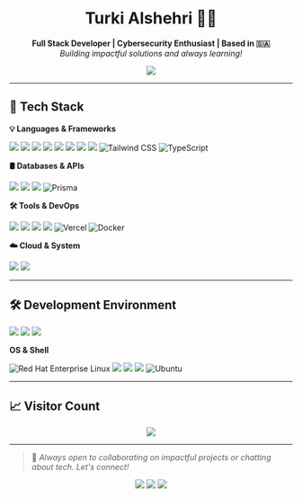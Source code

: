 <h1 align="center">Turki Alshehri 🧑‍💻</h1>
<p align="center">
  <b>Full Stack Developer | Cybersecurity Enthusiast | Based in 🇸🇦</b><br>
  <i>Building impactful solutions and always learning!</i>
</p>

<p align="center">
  <a href="https://github.com/DenverCoder1/readme-typing-svg">
    <img src="https://readme-typing-svg.demolab.com?font=Fira+Code&duration=2000&pause=1000&color=00ADEF&center=true&width=435&lines=Full+Stack+Web+Developer;Computer+Science+Student;Cybersecurity+Enthusiast;Lifelong+Learner;Freelancer+%7C+Tech+Lover">
  </a>
</p>

---

## 🚀 Tech Stack

**💡 Languages & Frameworks**
<p>
  <img src="https://img.shields.io/badge/JavaScript-F7DF1E?style=for-the-badge&logo=javascript&logoColor=black"/>
  <img src="https://img.shields.io/badge/Node.js-339933?style=for-the-badge&logo=node.js&logoColor=white"/>
  <img src="https://img.shields.io/badge/Express.js-000000?style=for-the-badge&logo=express&logoColor=white"/>
  <img src="https://img.shields.io/badge/React-20232A?style=for-the-badge&logo=react&logoColor=61DAFB"/>
  <img src="https://img.shields.io/badge/Next.js-000000?style=for-the-badge&logo=next.js&logoColor=white"/>
  <img src="https://img.shields.io/badge/Bootstrap-563D7C?style=for-the-badge&logo=bootstrap&logoColor=white"/>
  <img src="https://img.shields.io/badge/HTML-E34F26?style=for-the-badge&logo=html5&logoColor=white"/>
  <img src="https://img.shields.io/badge/CSS-1572B6?style=for-the-badge&logo=css3&logoColor=white"/>
  <img src="https://img.shields.io/badge/Tailwind_CSS-38B2AC?style=for-the-badge&logo=tailwind-css&logoColor=white" alt="Tailwind CSS"/>
<img src="https://img.shields.io/badge/TypeScript-3178C6?style=for-the-badge&logo=typescript&logoColor=white" alt="TypeScript"/>
</p>

**🛢️ Databases & APIs**
<p>
  <img src="https://img.shields.io/badge/SQL-003B57?style=for-the-badge&logo=sqlite&logoColor=white"/>
  <img src="https://img.shields.io/badge/MongoDB-4EA94B?style=for-the-badge&logo=mongodb&logoColor=white"/>
  <img src="https://img.shields.io/badge/REST%20API-000000?style=for-the-badge&logo=api&logoColor=white"/>
  <img src="https://img.shields.io/badge/Prisma-2D3748?style=for-the-badge&logo=prisma&logoColor=white" alt="Prisma"/>
</p>

**🛠️ Tools & DevOps**
<p>
  <img src="https://img.shields.io/badge/Git-F05032?style=for-the-badge&logo=git&logoColor=white"/>
  <img src="https://img.shields.io/badge/GitHub-181717?style=for-the-badge&logo=github&logoColor=white"/>
  <img src="https://img.shields.io/badge/Bash-4EAA25?style=for-the-badge&logo=gnubash&logoColor=white"/>
  <img src="https://img.shields.io/badge/Linux-FCC624?style=for-the-badge&logo=linux&logoColor=black"/>
  <img src="https://img.shields.io/badge/Vercel-000000?style=for-the-badge&logo=vercel&logoColor=white" alt="Vercel"/>
<img src="https://img.shields.io/badge/Docker-2496ED?style=for-the-badge&logo=docker&logoColor=white" alt="Docker"/>

</p>

**☁️ Cloud & System**
<p>
  <img src="https://img.shields.io/badge/Cloud%20Computing-00ADEF?style=for-the-badge&logo=cloudflare&logoColor=white"/>
  <img src="https://img.shields.io/badge/RHCSA-EE0000?style=for-the-badge&logo=redhat&logoColor=white"/>
</p>

---

## 🛠️ Development Environment

<p>
  <img src="https://img.shields.io/badge/VS%20Code-007ACC?style=for-the-badge&logo=visual-studio-code&logoColor=white"/>
  <img src="https://img.shields.io/badge/IntelliJ%20IDEA-000000?style=for-the-badge&logo=intellij-idea&logoColor=white"/>
  <img src="https://img.shields.io/badge/Eclipse-2C2255?style=for-the-badge&logo=eclipse&logoColor=white"/>
</p>

**OS & Shell**
<p>
  <img src="https://img.shields.io/badge/Red%20Hat%20Enterprise%20Linux-EE0000?style=for-the-badge&logo=redhat&logoColor=white" alt="Red Hat Enterprise Linux"/>
  <img src="https://img.shields.io/badge/Debian-A81D33?style=for-the-badge&logo=debian&logoColor=white"/>
  <img src="https://img.shields.io/badge/Windows-0078D6?style=for-the-badge&logo=windows&logoColor=white"/>
  <img src="https://img.shields.io/badge/Powershell-5391FE?style=for-the-badge&logo=powershell&logoColor=white"/>
  <img src="https://img.shields.io/badge/Ubuntu-E95420?style=for-the-badge&logo=ubuntu&logoColor=white" alt="Ubuntu"/>

</p>

---


## 📈 Visitor Count

<p align="center">
<img src="https://api.countapi.xyz/hit/github-ferotaiten/visits?style=flat-square&label=Visitors&color=blue" />
</p>



---

> 💬 *Always open to collaborating on impactful projects or chatting about tech. Let's connect!*

<p align="center">
  <a href="mailto:turki.hoa@gmail.com"><img src="https://img.shields.io/badge/Email-turki.hoa@gmail.com-red?style=for-the-badge&logo=gmail&logoColor=white"></a>
  <a href="https://www.linkedin.com/in/turki-alshehri-90b420269"><img src="https://img.shields.io/badge/LinkedIn-Connect-blue?style=for-the-badge&logo=linkedin&logoColor=white"></a>
  <a href="https://alshehri.pro"><img src="https://img.shields.io/badge/Portfolio-alshehri.pro-brightgreen?style=for-the-badge&logo=vercel&logoColor=white"></a>
</p>
